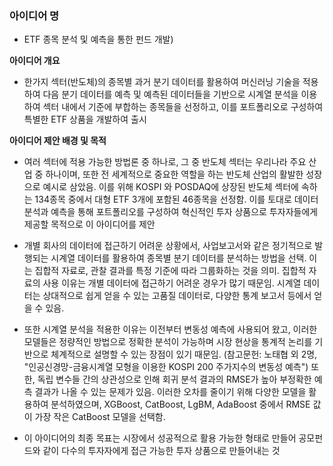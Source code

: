 ### **아이디어 명** 
- ETF 종목 분석 및 예측을 통한 펀드 개발)

**아이디어 개요**  
- 한가지 섹터(반도체)의 종목별 과거 분기 데이터를 활용하여 머신러닝 기술을 적용하여 다음 분기 데이터를 예측 및 예측된 데이터들을 기반으로 시계열 분석을 이용하여 섹터 내에서 기준에 부합하는 종목들을 선정하고, 이를 포트폴리오로 구성하여 특별한 ETF 상품을 개발하여 출시  

**아이디어 제안 배경 및 목적**  
- 여러 섹터에 적용 가능한 방법론 중 하나로, 그 중 반도체 섹터는 우리나라 주요 산업 중 하나이며, 또한 전 세계적으로 중요한 역할을 하는 반도체 산업의 활발한 성장으로 예시로 삼았음. 이를 위해 KOSPI 와 POSDAQ에 상장된 반도체 섹터에 속하는 134종목 중에서 대형 ETF 3개에 포함된 46종목을 선정함. 이를 토대로 데이터 분석과 예측을 통해 포트폴리오를 구성하여 혁신적인 투자 상품으로 투자자들에게 제공할 목적으로 이 아이디어를 제안  
  
- 개별 회사의 데이터에 접근하기 어려운 상황에서, 사업보고서와 같은 정기적으로 발행되는 시계열 데이터를 활용하여 종목별 분기 데이터를 분석하는 방법을 선택. 이는 집합적 자료로, 관찰 결과를 특정 기준에 따라 그룹화하는 것을 의미. 집합적 자료의 사용 이유는 개별 데이터에 접근하기 어려운 경우가 많기 때문임. 시계열 데이터는 상대적으로 쉽게 얻을 수 있는 고품질 데이터로, 다양한 통계 보고서 등에서 얻을 수 있음.  
- 또한 시계열 분석을 적용한 이유는 이전부터 변동성 예측에 사용되어 왔고, 이러한 모델들은 정량적인 방법으로 정확한 분석이 가능하며 시장 현상을 통계적 논리를 기반으로 체계적으로 설명할 수 있는 장점이 있기 때문임. (참고문헌: 노태협 외 2명, "인공신경망-금융시계열 모형을 이용한 KOSPI 200 주가지수의 변동성 예측")
또한, 독립 변수들 간의 상관성으로 인해 회귀 분석 결과의 RMSE가 높아 부정확한 예측 결과가 나올 수 있는 문제가 있음. 이러한 오차를 줄이기 위해 다양한 모델을 활용하여 분석하였으며, XGBoost, CatBoost, LgBM, AdaBoost 중에서 RMSE 값이 가장 작은 CatBoost 모델을 선택함.  
  
- 이 아이디어의 최종 목표는 시장에서 성공적으로 활용 가능한 형태로 만들어 공모펀드와 같이 다수의 투자자에게 접근 가능한 투자 상품으로 만들어내는 것  
